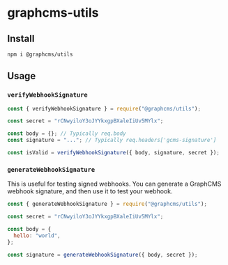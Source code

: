 # graphcms-utils

## Install

```bash
npm i @graphcms/utils
```

## Usage

### `verifyWebhookSignature`

```js
const { verifyWebhookSignature } = require("@graphcms/utils");

const secret = "rCNwyiloY3oJYYkxgpBXaleIiUv5MYlx";

const body = {}; // Typically req.body
const signature = "..."; // Typically req.headers['gcms-signature']

const isValid = verifyWebhookSignature({ body, signature, secret });
```

### `generateWebhookSignature`

This is useful for testing signed webhooks. You can generate a GraphCMS webhook signature, and then use it to test your webhook.

```js
const { generateWebhookSignature } = require("@graphcms/utils");

const secret = "rCNwyiloY3oJYYkxgpBXaleIiUv5MYlx";

const body = {
  hello: "world",
};

const signature = generateWebhookSignature({ body, secret });
```
